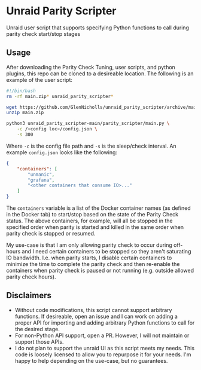 # Unraid Parity Scripter
Unraid user script that supports specifying Python functions to call during parity check start/stop stages

## Usage
After downloading the Parity Check Tuning, user scripts, and python plugins, this repo can be cloned to a
desireable location. The following is an example of the user script:

``` bash
#!/bin/bash
rm -rf main.zip* unraid_parity_scripter*

wget https://github.com/GlenNicholls/unraid_parity_scripter/archive/main.zip
unzip main.zip

python3 unraid_parity_scripter-main/parity_scripter/main.py \
    -c /<config loc>/config.json \
    -s 300
```

Where `-c` is the config file path and `-s` is the sleep/check interval. An example `config.json` looks like
the following:

``` json
{
    "containers": [
        "unmanic",
        "grafana",
        "<other containers that consume IO>..."
    ]
}
```

The `containers` variable is a list of the Docker container names (as defined in the Docker tab) to start/stop
based on the state of the Parity Check status. The above containers, for example, will all be stopped in the
specified order when parity is started and killed in the same order when parity check is stopped or resumed.

My use-case is that I am only allowing parity check to occur during off-hours and I need certain containers to
be stopped so they aren't saturating IO bandwidth. I.e. when parity starts, I disable certain containers to
minimize the time to complete the parity check and then re-enable the containers when parity check is paused or
not running (e.g. outside allowed parity check hours).

## Disclaimers

* Without code modifications, this script cannot support arbitrary functions. If desireable, open an issue and I
  can work on adding a proper API for importing and adding arbitrary Python functions to call for the desired
  stage.
* For non-Python API support, open a PR. However, I will not maintain or support those APIs.
* I do not plan to support the unraid UI as this script meets my needs. This code is loosely licensed to
  allow you to repurpose it for your needs. I'm happy to help depending on the use-case, but no guarantees.
